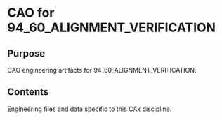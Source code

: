 # CAO for 94_60_ALIGNMENT_VERIFICATION

## Purpose
CAO engineering artifacts for 94_60_ALIGNMENT_VERIFICATION.

## Contents
Engineering files and data specific to this CAx discipline.
